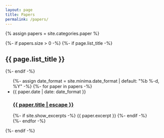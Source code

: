 ```yaml
---
layout: page 
title: Papers
permalink: /papers/
---
```


<div class="home">
  {% assign papers = site.categories.paper %}


  {%- if papers.size > 0 -%}
    {%- if page.list_title -%}
      <h2 class="post-list-heading">{{ page.list_title }}</h2>
    {%- endif -%}
    <ul class="post-list">
      {%- assign date_format = site.minima.date_format | default: "%b %-d, %Y" -%}
      {%- for paper in papers -%}
      <li>
        <span class="post-meta">{{ paper.date | date: date_format }}</span>
        <h3>
          <a class="post-link" href="{{ paper.url | relative_url }}">
            {{ paper.title | escape }}
          </a>
        </h3>
        {%- if site.show_excerpts -%}
          {{ paper.excerpt }}
        {%- endif -%}
      </li>
      {%- endfor -%}
    </ul>

  {%- endif -%}

</div>

